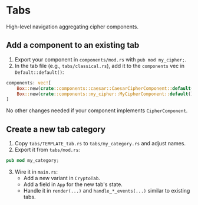 # Tabs

High-level navigation aggregating cipher components.

## Add a component to an existing tab
1. Export your component in `components/mod.rs` with `pub mod my_cipher;`.
2. In the tab file (e.g., `tabs/classical.rs`), add it to the `components` vec in `Default::default()`:

```rust
components: vec![
    Box::new(crate::components::caesar::CaesarCipherComponent::default()),
    Box::new(crate::components::my_cipher::MyCipherComponent::default()),
]
```

No other changes needed if your component implements `CipherComponent`.

## Create a new tab category
1. Copy `tabs/TEMPLATE_tab.rs` to `tabs/my_category.rs` and adjust names.
2. Export it from `tabs/mod.rs`:

```rust
pub mod my_category;
```

3. Wire it in `main.rs`:
   - Add a new variant in `CryptoTab`.
   - Add a field in `App` for the new tab's state.
   - Handle it in `render(...)` and `handle_*_events(...)` similar to existing tabs.
